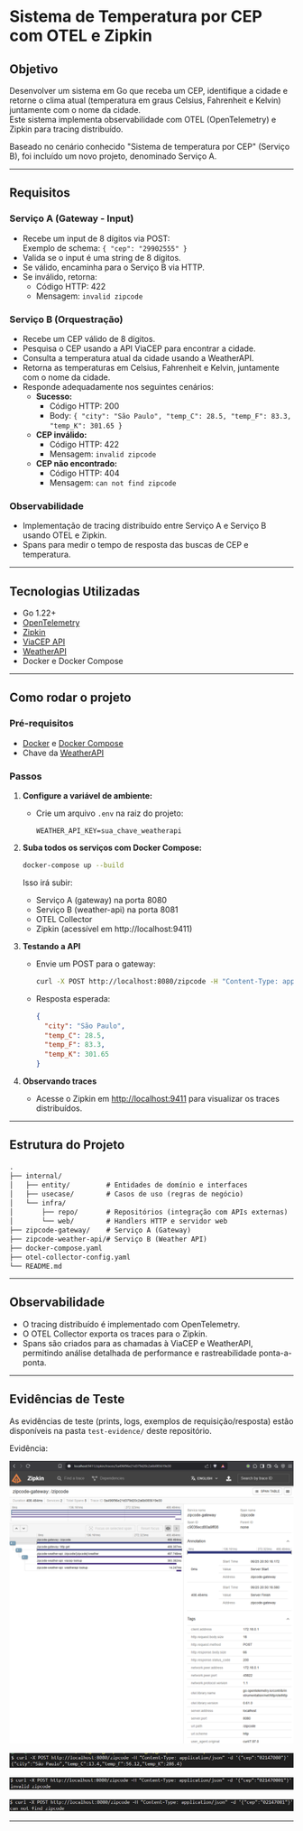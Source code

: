 # Sistema de Temperatura por CEP com OTEL e Zipkin

## Objetivo

Desenvolver um sistema em Go que receba um CEP, identifique a cidade e retorne o clima atual (temperatura em graus Celsius, Fahrenheit e Kelvin) juntamente com o nome da cidade.  
Este sistema implementa observabilidade com OTEL (OpenTelemetry) e Zipkin para tracing distribuído.

Baseado no cenário conhecido "Sistema de temperatura por CEP" (Serviço B), foi incluído um novo projeto, denominado Serviço A.

---

## Requisitos

### Serviço A (Gateway - Input)
- Recebe um input de 8 dígitos via POST:  
  Exemplo de schema: `{ "cep": "29902555" }`
- Valida se o input é uma string de 8 dígitos.
- Se válido, encaminha para o Serviço B via HTTP.
- Se inválido, retorna:
  - Código HTTP: 422
  - Mensagem: `invalid zipcode`

### Serviço B (Orquestração)
- Recebe um CEP válido de 8 dígitos.
- Pesquisa o CEP usando a API ViaCEP para encontrar a cidade.
- Consulta a temperatura atual da cidade usando a WeatherAPI.
- Retorna as temperaturas em Celsius, Fahrenheit e Kelvin, juntamente com o nome da cidade.
- Responde adequadamente nos seguintes cenários:
  - **Sucesso:**  
    - Código HTTP: 200  
    - Body: `{ "city": "São Paulo", "temp_C": 28.5, "temp_F": 83.3, "temp_K": 301.65 }`
  - **CEP inválido:**  
    - Código HTTP: 422  
    - Mensagem: `invalid zipcode`
  - **CEP não encontrado:**  
    - Código HTTP: 404  
    - Mensagem: `can not find zipcode`

### Observabilidade
- Implementação de tracing distribuído entre Serviço A e Serviço B usando OTEL e Zipkin.
- Spans para medir o tempo de resposta das buscas de CEP e temperatura.

---

## Tecnologias Utilizadas

- Go 1.22+
- [OpenTelemetry](https://opentelemetry.io/)
- [Zipkin](https://zipkin.io/)
- [ViaCEP API](https://viacep.com.br/)
- [WeatherAPI](https://www.weatherapi.com/)
- Docker e Docker Compose

---

## Como rodar o projeto

### Pré-requisitos

- [Docker](https://www.docker.com/) e [Docker Compose](https://docs.docker.com/compose/)
- Chave da [WeatherAPI](https://www.weatherapi.com/)

### Passos

1. **Configure a variável de ambiente:**
   - Crie um arquivo `.env` na raiz do projeto:
     ```
     WEATHER_API_KEY=sua_chave_weatherapi
     ```
2. **Suba todos os serviços com Docker Compose:**
   ```sh
   docker-compose up --build
   ```
   Isso irá subir:
   - Serviço A (gateway) na porta 8080
   - Serviço B (weather-api) na porta 8081
   - OTEL Collector
   - Zipkin (acessível em http://localhost:9411)

3. **Testando a API**
   - Envie um POST para o gateway:
     ```sh
     curl -X POST http://localhost:8080/zipcode -H "Content-Type: application/json" -d '{"cep":"02147080"}'
     ```
   - Resposta esperada:
     ```json
     {
       "city": "São Paulo",
       "temp_C": 28.5,
       "temp_F": 83.3,
       "temp_K": 301.65
     }
     ```

4. **Observando traces**
   - Acesse o Zipkin em [http://localhost:9411](http://localhost:9411) para visualizar os traces distribuídos.

---

## Estrutura do Projeto

```
.
├── internal/
│   ├── entity/         # Entidades de domínio e interfaces
│   ├── usecase/        # Casos de uso (regras de negócio)
│   └── infra/
│       ├── repo/       # Repositórios (integração com APIs externas)
│       └── web/        # Handlers HTTP e servidor web
├── zipcode-gateway/    # Serviço A (Gateway)
├── zipcode-weather-api/# Serviço B (Weather API)
├── docker-compose.yaml
├── otel-collector-config.yaml
└── README.md
```

---

## Observabilidade

- O tracing distribuído é implementado com OpenTelemetry.
- O OTEL Collector exporta os traces para o Zipkin.
- Spans são criados para as chamadas à ViaCEP e WeatherAPI, permitindo análise detalhada de performance e rastreabilidade ponta-a-ponta.

---

## Evidências de Teste

As evidências de teste (prints, logs, exemplos de requisição/resposta) estão disponíveis na pasta `test-evidence/` deste repositório.

Evidência:

![Trace no Zipkin](test-evidence/zipkin.png)

![Sucesso](test-evidence/request-success.png)

![CEP Inválido](test-evidence/invalid-zipcode.png)

![CEP Não Encontrado](test-evidence/not-found-zipcode.png)

---
